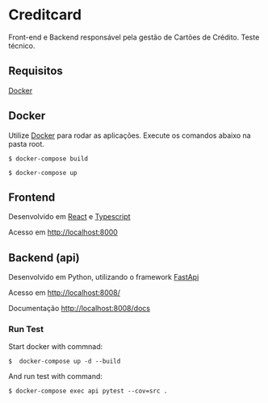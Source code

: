 # Creditcard

Front-end e Backend responsável pela gestão de Cartões de Crédito. Teste técnico.

## Requisitos
[Docker](https://www.docker.com/get-started/)

## Docker

Utilize [Docker](https://www.docker.com/get-started/) para rodar as aplicações. Execute os comandos abaixo na pasta root.

`$ docker-compose build`

`$ docker-compose up`

## Frontend

Desenvolvido em [React](https://www.typescriptlang.org/pt/docs/handbook/react.html) e [Typescript](https://www.typescriptlang.org/)

Acesso em [http://localhost:8000](http://localhost:8000)


## Backend (api)

Desenvolvido em Python, utilizando o framework [FastApi](https://fastapi.tiangolo.com/)

Acesso em [http://localhost:8008/](http://localhost:8008/)

Documentação [http://localhost:8008/docs](http://localhost:8008/docs)

### Run Test

Start docker with commnad:

`$  docker-compose up -d --build`

And run test with command:

`$ docker-compose exec api pytest --cov=src .`
